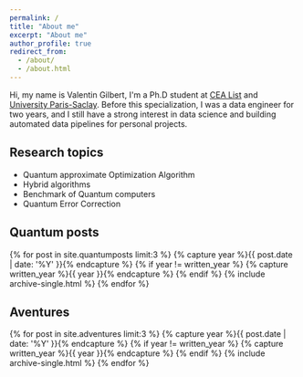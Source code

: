 ```yaml
---
permalink: /
title: "About me"
excerpt: "About me"
author_profile: true
redirect_from: 
  - /about/
  - /about.html
---
```


Hi, my name is Valentin Gilbert, I'm a Ph.D student at [CEA List](http://www-list.cea.fr/) and [University Paris-Saclay](https://www.universite-paris-saclay.fr/). Before this specialization, I was a data engineer for two years, and I still have a strong interest in data science and building automated data pipelines for personal projects.

## Research topics
  * Quantum approximate Optimization Algorithm
  * Hybrid algorithms
  * Benchmark of Quantum computers
  * Quantum Error Correction

## Quantum posts

{% for post in site.quantumposts limit:3 %}
  {% capture year %}{{ post.date | date: '%Y' }}{% endcapture %}
  {% if year != written_year %}
    {% capture written_year %}{{ year }}{% endcapture %}
  {% endif %}
  {% include archive-single.html %}
{% endfor %}

<!--
## Other posts

{% for post in site.otherposts limit:3 %}
  {% capture year %}{{ post.date | date: '%Y' }}{% endcapture %}
  {% if year != written_year %}
    {% capture written_year %}{{ year }}{% endcapture %}
  {% endif %}
  {% include archive-single.html %}
{% endfor %}
-->

## Aventures

{% for post in site.adventures limit:3 %}
  {% capture year %}{{ post.date | date: '%Y' }}{% endcapture %}
  {% if year != written_year %}
    {% capture written_year %}{{ year }}{% endcapture %}
  {% endif %}
  {% include archive-single.html %}
{% endfor %}